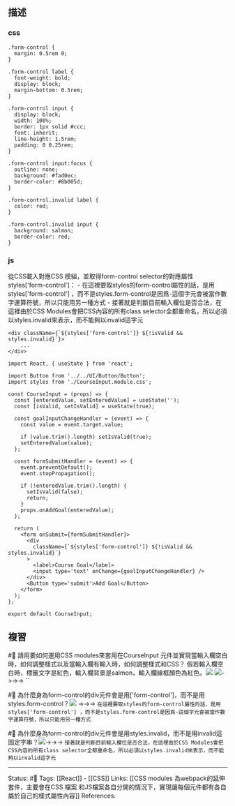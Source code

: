 ## 描述

### css

```
.form-control {
  margin: 0.5rem 0;
}

.form-control label {
  font-weight: bold;
  display: block;
  margin-bottom: 0.5rem;
}

.form-control input {
  display: block;
  width: 100%;
  border: 1px solid #ccc;
  font: inherit;
  line-height: 1.5rem;
  padding: 0 0.25rem;
}

.form-control input:focus {
  outline: none;
  background: #fad0ec;
  border-color: #8b005d;
}

.form-control.invalid label {
  color: red;
}

.form-control.invalid input {
  background: salmon;
  border-color: red;
}
```

### js

從CSS載入對應CSS 模組，並取得form-control selector的對應屬性styles['form-control']：
	- 在這裡要取styles的form-control屬性的話，是用styles['form-control'] ，而不是styles.form-control是因爲-這個字元會被當作數字運算符號，所以只能用另一種方式
	- 接著就是判斷目前輸入欄位是否合法，在這裡由於CSS Modules會把CSS內容的所有class selector全都重命名，所以必須以styles.invalid來表示，而不能夠以invalid這字元


```
<div className={`${styles['form-control']} ${!isValid && styles.invalid}`}>
	...
</div>
```





```
import React, { useState } from 'react';

import Button from '../../UI/Button/Button';
import styles from './CourseInput.module.css';

const CourseInput = (props) => {
  const [enteredValue, setEnteredValue] = useState('');
  const [isValid, setIsValid] = useState(true);

  const goalInputChangeHandler = (event) => {
    const value = event.target.value;

    if (value.trim().length) setIsValid(true);
    setEnteredValue(value);
  };

  const formSubmitHandler = (event) => {
    event.preventDefault();
    event.stopPropagation();

    if (!enteredValue.trim().length) {
      setIsValid(false);
      return;
    }
    props.onAddGoal(enteredValue);
  };

  return (
    <form onSubmit={formSubmitHandler}>
      <div
        className={`${styles['form-control']} ${!isValid && styles.invalid}`}
      >
        <label>Course Goal</label>
        <input type='text' onChange={goalInputChangeHandler} />
      </div>
      <Button type='submit'>Add Goal</Button>
    </form>
  );
};

export default CourseInput;
```


## 複習

#🧠  請用要如何運用CSS modules來套用在CourseInput 元件並實現當輸入欄空白時，如何調整樣式以及當輸入欄有輸入時，如何調整樣式和CSS？ 假若輸入欄空白時，標籤文字是紅色，輸入欄背景是salmon，輸入欄線框顏色為紅色。![](https://res.cloudinary.com/dqfxgtyoi/image/upload/v1662385055/blog/react/style/css%20module/css-module-example1-class_kqjx0a.png)  ![](https://res.cloudinary.com/dqfxgtyoi/image/upload/v1662385055/blog/react/style/css%20module/css-module-example1-component_eoq7td.png)->->-> ``
<!--SR:!2022-12-28,72,250-->


#🧠 為什麼身為form-control的div元件會是用['form-control']，而不是用styles.form-control？![](https://res.cloudinary.com/dqfxgtyoi/image/upload/v1662385411/blog/react/style/css%20module/css-module-example2-component_fheh15.png) ->->-> `在這裡要取styles的form-control屬性的話，是用styles['form-control'] ，而不是styles.form-control是因爲-這個字元會被當作數字運算符號，所以只能用另一種方式`
<!--SR:!2023-06-07,170,250-->

#🧠 為什麼身為form-control的div元件會是用styles.invalid，而不是用invalid這固定字串？![](https://res.cloudinary.com/dqfxgtyoi/image/upload/v1662385411/blog/react/style/css%20module/css-module-example2-component_fheh15.png)->->-> `接著就是判斷目前輸入欄位是否合法，在這裡由於CSS Modules會把CSS內容的所有class selector全都重命名，所以必須以styles.invalid來表示，而不能夠以invalid這字元`
<!--SR:!2022-12-27,72,250-->

---
Status: #🌱 
Tags:
[[React]] - [[CSS]]
Links:
[[CSS modules 為webpack的延伸套件，主要會在CSS 檔案 和JS檔案各自分開的情況下，實現讓每個元件都有各自屬於自己的樣式屬性內容]]
References:
